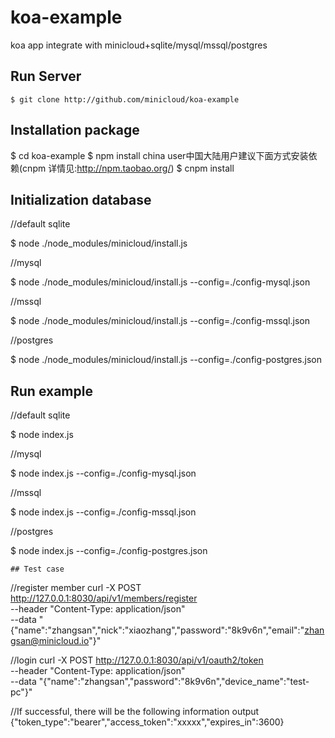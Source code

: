 # koa-example
koa app integrate with minicloud+sqlite/mysql/mssql/postgres

## Run Server
```
$ git clone http://github.com/minicloud/koa-example
```
## Installation package
$ cd koa-example
$ npm install 
china user中国大陆用户建议下面方式安装依赖(cnpm 详情见:http://npm.taobao.org/)
$ cnpm install

## Initialization database

//default sqlite

$ node ./node_modules/minicloud/install.js 

//mysql

$ node ./node_modules/minicloud/install.js --config=./config-mysql.json

//mssql

$ node ./node_modules/minicloud/install.js --config=./config-mssql.json

//postgres

$ node ./node_modules/minicloud/install.js --config=./config-postgres.json

## Run example

//default sqlite

$ node index.js

//mysql

$ node index.js --config=./config-mysql.json

//mssql

$ node index.js --config=./config-mssql.json

//postgres

$ node index.js --config=./config-postgres.json

```
## Test case
```
//register member
curl -X POST http://127.0.0.1:8030/api/v1/members/register \
    --header "Content-Type: application/json" \
    --data "{\"name\":\"zhangsan\",\"nick\":\"xiaozhang\",\"password\":\"8k9v6n\",\"email\":\"zhangsan@minicloud.io\"}"

//login 
curl -X POST http://127.0.0.1:8030/api/v1/oauth2/token \
    --header "Content-Type: application/json" \
    --data "{\"name\":\"zhangsan\",\"password\":\"8k9v6n\",\"device_name\":\"test-pc\"}"

//If successful, there will be the following information output
{"token_type":"bearer","access_token":"xxxxx","expires_in":3600}

```